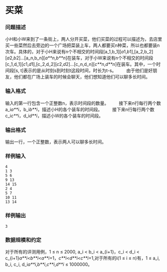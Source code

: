 # 买菜



### 问题描述

小H和小W来到了一条街上，两人分开买菜，他们买菜的过程可以描述为，去店里买一些菜然后去旁边的一个广场把菜装上车，两人都要买n种菜，所以也都要装n次车。具体的，对于小H来说有n个不相交的时间段[a_1,b_1][*a*1,*b*1],[a_2,b_2][*a*2,*b*2]…[a_n,b_n][*a**n*,*b**n*]在装车，对于小W来说有n个不相交的时间段[c_1,d_1][*c*1,*d*1],[c_2,d_2][*c*2,*d*2]…[c_n,d_n][*c**n*,*d**n*]在装车。其中，一个时间段[s, t]表示的是从时刻s到时刻t这段时间，时长为t-s。
　　由于他们是好朋友，他们都在广场上装车的时候会聊天，他们想知道他们可以聊多长时间。

### 输入格式

输入的第一行包含一个正整数n，表示时间段的数量。
　　接下来n行每行两个数a_i*a**i*，b_i*b**i*，描述小H的各个装车的时间段。
　　接下来n行每行两个数c_i*c**i*，d_i*d**i*，描述小W的各个装车的时间段。

### 输出格式

输出一行，一个正整数，表示两人可以聊多长时间。

### 样例输入

```
4
1 3
5 6
9 13
14 15
2 4
5 7
10 11
13 14
```



### 样例输出

```
3
```



### 数据规模和约定

对于所有的评测用例，1 ≤ n ≤ 2000, a_i < b_i < a_{i+1}，c_i < d_i < c_{i+1}*a**i*<*b**i*<*a**i*+1，*c**i*<*d**i*<*c**i*+1,对于所有的i(1 ≤ i ≤ n)有，1 ≤ a_i, b_i, c_i, d_i*a**i*,*b**i*,*c**i*,*d**i* ≤ 1000000。